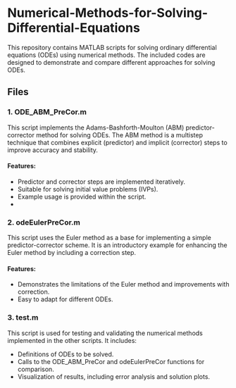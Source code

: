 # Numerical-Methods-for-Solving-Differential-Equations

This repository contains MATLAB scripts for solving ordinary differential equations (ODEs) using numerical methods. The included codes are designed to demonstrate and compare different approaches for solving ODEs.

## Files
### 1. ODE_ABM_PreCor.m

This script implements the Adams-Bashforth-Moulton (ABM) predictor-corrector method for solving ODEs. The ABM method is a multistep technique that combines explicit (predictor) and implicit (corrector) steps to improve accuracy and stability.

#### Features:
*  Predictor and corrector steps are implemented iteratively.
*  Suitable for solving initial value problems (IVPs).
*  Example usage is provided within the script.
*  
### 2. odeEulerPreCor.m
   
This script uses the Euler method as a base for implementing a simple predictor-corrector scheme. It is an introductory example for enhancing the Euler method by including a correction step.

#### Features:
*  Demonstrates the limitations of the Euler method and improvements with correction.
*  Easy to adapt for different ODEs.


### 3. test.m
   
This script is used for testing and validating the numerical methods implemented in the other scripts. It includes:

*  Definitions of ODEs to be solved.
*  Calls to the ODE_ABM_PreCor and odeEulerPreCor functions for comparison.
*  Visualization of results, including error analysis and solution plots.
